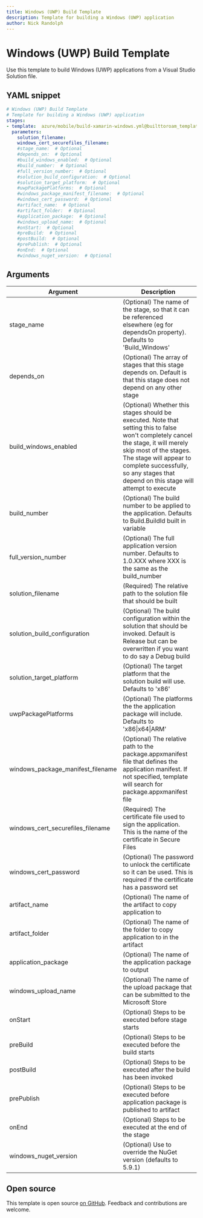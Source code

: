 ```yaml
---
title: Windows (UWP) Build Template
description: Template for building a Windows (UWP) application
author: Nick Randolph
---
```


# Windows (UWP) Build Template

Use this template to build Windows (UWP) applications from a Visual Studio Solution file.

## YAML snippet

```yaml
# Windows (UWP) Build Template
# Template for building a Windows (UWP) application
stages:
- template:  azure/mobile/build-xamarin-windows.yml@builttoroam_templates
  parameters:
    solution_filename:
    windows_cert_securefiles_filename:
    #stage_name:  # Optional 
    #depends_on:  # Optional 
    #build_windows_enabled:  # Optional 
    #build_number:  # Optional 
    #full_version_number:  # Optional 
    #solution_build_configuration:  # Optional 
    #solution_target_platform:  # Optional
    #uwpPackagePlatforms:  # Optional
    #windows_package_manifest_filename:  # Optional 
    #windows_cert_password:  # Optional 
    #artifact_name:  # Optional 
    #artifact_folder:  # Optional
    #application_package:  # Optional 
    #windows_upload_name:  # Optional 
    #onStart:  # Optional 
    #preBuild:  # Optional
    #postBuild:  # Optional 
    #prePublish:  # Optional
    #onEnd:  # Optional 
    #windows_nuget_version:  # Optional 

```


## Arguments

<table><thead><tr><th>Argument</th><th>Description</th></tr></thead>

<tr><td>stage_name</td><td>(Optional) The name of the stage, so that it can be referenced elsewhere (eg for dependsOn property). Defaults to 'Build_Windows'</td></tr>
<tr><td>depends_on</td><td>(Optional) The array of stages that this stage depends on. Default is that this stage does not depend on any other stage</td></tr>
<tr><td>build_windows_enabled</td><td>(Optional) Whether this stages should be executed. Note that setting this to false won't completely cancel the stage, it will merely skip most of the stages. The stage will appear to complete successfully, so any stages that depend on this stage will attempt to execute</td></tr>
<tr><td>build_number</td><td>(Optional) The build number to be applied to the application. Defaults to Build.BuildId built in variable</td></tr>
<tr><td>full_version_number</td><td>(Optional) The full application version number. Defaults to 1.0.XXX where XXX is the same as the build_number</td></tr>
<tr><td>solution_filename</td><td>(Required) The relative path to the solution file that should be built</td></tr>
<tr><td>solution_build_configuration</td><td>(Optional) The build configuration within the solution that should be invoked. Default is Release but can be overwritten if you want to do say a Debug build</td></tr>
<tr><td>solution_target_platform</td><td>(Optional) The target platform that the solution build will use. Defaults to 'x86'</td></tr>
<tr><td>uwpPackagePlatforms</td><td>(Optional) The platforms the the application package will include. Defaults to 'x86|x64|ARM'</td></tr>
<tr><td>windows_package_manifest_filename</td><td>(Optional) The relative path to the package.appxmanifest file that defines the application manifest. If not specified, template will search for package.appxmanifest file</td></tr>
<tr><td>windows_cert_securefiles_filename</td><td>(Required) The certificate file used to sign the application. This is the name of the certificate in Secure Files</td></tr>
<tr><td>windows_cert_password</td><td>(Optional) The password to unlock the certificate so it can be used. This is required if the certificate has a password set</td></tr>
<tr><td>artifact_name</td><td>(Optional) The name of the artifact to copy application to</td></tr>
<tr><td>artifact_folder</td><td>(Optional) The name of the folder to copy application to in the artifact</td></tr>
<tr><td>application_package</td><td>(Optional) The name of the application package to output</td></tr>
<tr><td>windows_upload_name</td><td>(Optional) The name of the upload package that can be submitted to the Microsoft Store</td></tr>
<tr><td>onStart</td><td>(Optional) Steps to be executed before stage starts</td></tr>
<tr><td>preBuild</td><td>(Optional) Steps to be executed before the build starts</td></tr>
<tr><td>postBuild</td><td>(Optional) Steps to be executed after the build has been invoked</td></tr>
<tr><td>prePublish</td><td>(Optional) Steps to be executed before application package is published to artifact</td></tr>
<tr><td>onEnd</td><td>(Optional) Steps to be executed at the end of the stage</td></tr>

<tr><td>windows_nuget_version</td><td>(Optional) Use to override the NuGet version (defaults to 5.9.1)</td></tr>


</table>

## Open source

This template is open source [on GitHub](https://github.com/builttoroam/pipeline_templates). Feedback and contributions are welcome.
